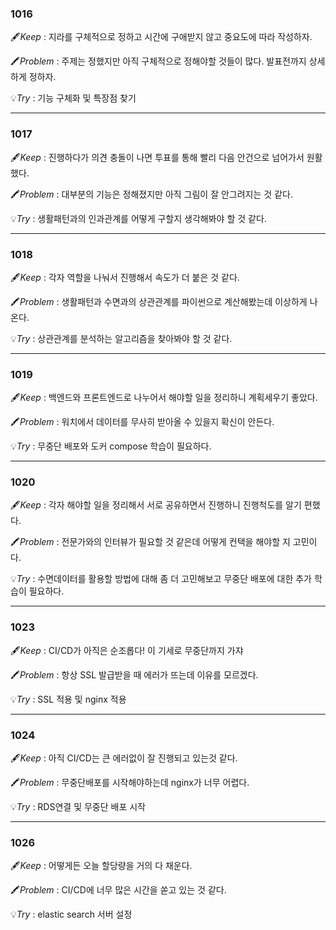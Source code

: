### 1016

🖋️*Keep* : 지라를 구체적으로 정하고 시간에 구애받지 않고 중요도에 따라 작성하자.

🖍️*Problem* : 주제는 정했지만 아직 구체적으로 정해야할 것들이 많다. 발표전까지 상세하게 정하자.

💡*Try* : 기능 구체화 및 특장점 찾기

---

### 1017

🖋️*Keep* : 진행하다가 의견 충돌이 나면 투표를 통해 빨리 다음 안건으로 넘어가서 원활했다.

🖍️*Problem* : 대부분의 기능은 정해졌지만 아직 그림이 잘 안그려지는 것 같다.

💡*Try* : 생활패턴과의 인과관계를 어떻게 구할지 생각해봐야 할 것 같다.

---

### 1018

🖋️*Keep* : 각자 역할을 나눠서 진행해서 속도가 더 붙은 것 같다.

🖍️*Problem* : 생활패턴과 수면과의 상관관계를 파이썬으로 계산해봤는데 이상하게 나온다.

💡*Try* : 상관관계를 분석하는 알고리즘을 찾아봐야 할 것 같다.

---

### 1019

🖋️*Keep* : 백엔드와 프론트엔드로 나누어서 해야할 일을 정리하니 계획세우기 좋았다.

🖍️*Problem* : 워치에서 데이터를 무사히 받아올 수 있을지 확신이 안든다.

💡*Try* : 무중단 배포와 도커 compose 학습이 필요하다.

---

### 1020

🖋️*Keep* : 각자 해야할 일을 정리해서 서로 공유하면서 진행하니 진행척도를 알기 편했다.

🖍️*Problem* : 전문가와의 인터뷰가 필요할 것 같은데 어떻게 컨택을 해야할 지 고민이다.

💡*Try* : 수면데이터를 활용할 방법에 대해 좀 더 고민해보고 무중단 배포에 대한 추가 학습이 필요하다.

---

### 1023

🖋️*Keep* : CI/CD가 아직은 순조롭다! 이 기세로 무중단까지 가쟈

🖍️*Problem* : 항상 SSL 발급받을 때 에러가 뜨는데 이유를 모르겠다.

💡*Try* : SSL 적용 및 nginx 적용

---

### 1024

🖋️*Keep* : 아직 CI/CD는 큰 에러없이 잘 진행되고 있는것 같다.

🖍️*Problem* : 무중단배포를 시작해야하는데 nginx가 너무 어렵다.

💡*Try* : RDS연결 및 무중단 배포 시작

---

### 1026

🖋️*Keep* : 어떻게든 오늘 할당량을 거의 다 채운다.

🖍️*Problem* : CI/CD에 너무 많은 시간을 쏟고 있는 것 같다.

💡*Try* : elastic search 서버 설정
